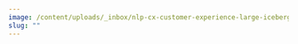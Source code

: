 ```yaml
---
image: /content/uploads/_inbox/nlp-cx-customer-experience-large-iceberg-in-water-simon-lee-unsplash-comp.png
slug: ""
---
```

